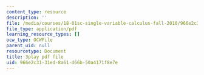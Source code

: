 ```yaml
---
content_type: resource
description: ''
file: /media/courses/18-01sc-single-variable-calculus-fall-2010/966e2c3131ed8a61d66b50a4171f8e7e_BGE3wb7H2PA.pdf
file_type: application/pdf
learning_resource_types: []
ocw_type: OCWFile
parent_uid: null
resourcetype: Document
title: 3play pdf file
uid: 966e2c31-31ed-8a61-d66b-50a4171f8e7e
---
```

